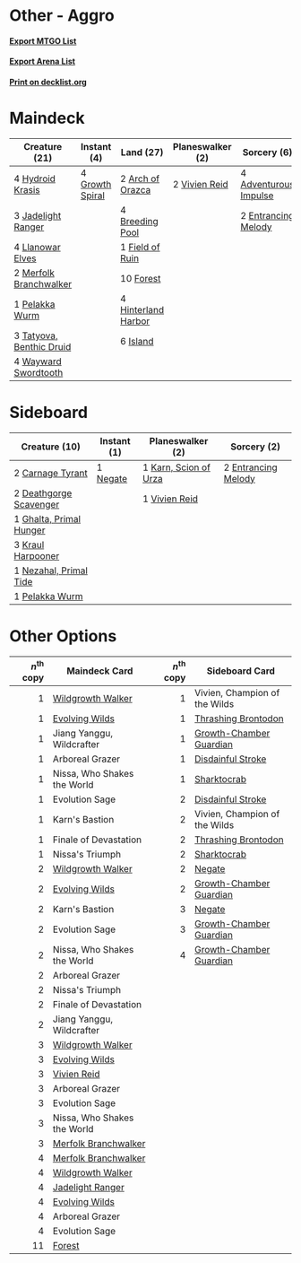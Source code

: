 # Other - Aggro

#### [Export MTGO List](../collection/Other%20-%20Aggro/Other%20-%20Aggro.txt)
#### [Export Arena List](../collection/Other%20-%20Aggro/Other%20-%20Aggro_arena.txt)
#### [Print on decklist.org](http://decklist.org/?deckmain=4%09Adventurous%20Impulse%0A2%09Arch%20of%20Orazca%0A4%09Breeding%20Pool%0A2%09Entrancing%20Melody%0A1%09Field%20of%20Ruin%0A10%09Forest%0A4%09Growth%20Spiral%0A4%09Hinterland%20Harbor%0A4%09Hydroid%20Krasis%0A6%09Island%0A3%09Jadelight%20Ranger%0A4%09Llanowar%20Elves%0A2%09Merfolk%20Branchwalker%0A1%09Pelakka%20Wurm%0A3%09Tatyova,%20Benthic%20Druid%0A2%09Vivien%20Reid%0A4%09Wayward%20Swordtooth&deckside=2%09Carnage%20Tyrant%0A2%09Deathgorge%20Scavenger%0A2%09Entrancing%20Melody%0A1%09Ghalta,%20Primal%20Hunger%0A1%09Karn,%20Scion%20of%20Urza%0A3%09Kraul%20Harpooner%0A1%09Negate%0A1%09Nezahal,%20Primal%20Tide%0A1%09Pelakka%20Wurm%0A1%09Vivien%20Reid)
# Maindeck

|                                           Creature (21)                                           |                                       Instant (4)                                        |                                          Land (27)                                           |                                    Planeswalker (2)                                    |                                          Sorcery (6)                                           |
|---------------------------------------------------------------------------------------------------|------------------------------------------------------------------------------------------|----------------------------------------------------------------------------------------------|----------------------------------------------------------------------------------------|------------------------------------------------------------------------------------------------|
|4 [Hydroid Krasis](http://gatherer.wizards.com/Pages/Card/Details.aspx?multiverseid=457327)        |4 [Growth Spiral](http://gatherer.wizards.com/Pages/Card/Details.aspx?multiverseid=457322)|2 [Arch of Orazca](http://gatherer.wizards.com/Pages/Card/Details.aspx?multiverseid=439849)   |2 [Vivien Reid](http://gatherer.wizards.com/Pages/Card/Details.aspx?multiverseid=447344)|4 [Adventurous Impulse](http://gatherer.wizards.com/Pages/Card/Details.aspx?multiverseid=443041)|
|3 [Jadelight Ranger](http://gatherer.wizards.com/Pages/Card/Details.aspx?multiverseid=439793)      |                                                                                          |4 [Breeding Pool](http://gatherer.wizards.com/Pages/Card/Details.aspx?multiverseid=97088)     |                                                                                        |2 [Entrancing Melody](http://gatherer.wizards.com/Pages/Card/Details.aspx?multiverseid=435207)  |
|4 [Llanowar Elves](http://gatherer.wizards.com/Pages/Card/Details.aspx?multiverseid=129626)        |                                                                                          |1 [Field of Ruin](http://gatherer.wizards.com/Pages/Card/Details.aspx?multiverseid=435415)    |                                                                                        |                                                                                                |
|2 [Merfolk Branchwalker](http://gatherer.wizards.com/Pages/Card/Details.aspx?multiverseid=435353)  |                                                                                          |10 [Forest](http://gatherer.wizards.com/Pages/Card/Details.aspx?multiverseid=439860)          |                                                                                        |                                                                                                |
|1 [Pelakka Wurm](http://gatherer.wizards.com/Pages/Card/Details.aspx?multiverseid=382322)          |                                                                                          |4 [Hinterland Harbor](http://gatherer.wizards.com/Pages/Card/Details.aspx?multiverseid=443128)|                                                                                        |                                                                                                |
|3 [Tatyova, Benthic Druid](http://gatherer.wizards.com/Pages/Card/Details.aspx?multiverseid=443094)|                                                                                          |6 [Island](http://gatherer.wizards.com/Pages/Card/Details.aspx?multiverseid=439857)           |                                                                                        |                                                                                                |
|4 [Wayward Swordtooth](http://gatherer.wizards.com/Pages/Card/Details.aspx?multiverseid=439807)    |                                                                                          |                                                                                              |                                                                                        |                                                                                                |


# Sideboard

|                                          Creature (10)                                           |                                    Instant (1)                                    |                                        Planeswalker (2)                                        |                                         Sorcery (2)                                          |
|--------------------------------------------------------------------------------------------------|-----------------------------------------------------------------------------------|------------------------------------------------------------------------------------------------|----------------------------------------------------------------------------------------------|
|2 [Carnage Tyrant](http://gatherer.wizards.com/Pages/Card/Details.aspx?multiverseid=435334)       |1 [Negate](http://gatherer.wizards.com/Pages/Card/Details.aspx?multiverseid=423707)|1 [Karn, Scion of Urza](http://gatherer.wizards.com/Pages/Card/Details.aspx?multiverseid=442889)|2 [Entrancing Melody](http://gatherer.wizards.com/Pages/Card/Details.aspx?multiverseid=435207)|
|2 [Deathgorge Scavenger](http://gatherer.wizards.com/Pages/Card/Details.aspx?multiverseid=435339) |                                                                                   |1 [Vivien Reid](http://gatherer.wizards.com/Pages/Card/Details.aspx?multiverseid=447344)        |                                                                                              |
|1 [Ghalta, Primal Hunger](http://gatherer.wizards.com/Pages/Card/Details.aspx?multiverseid=456564)|                                                                                   |                                                                                                |                                                                                              |
|3 [Kraul Harpooner](http://gatherer.wizards.com/Pages/Card/Details.aspx?multiverseid=452886)      |                                                                                   |                                                                                                |                                                                                              |
|1 [Nezahal, Primal Tide](http://gatherer.wizards.com/Pages/Card/Details.aspx?multiverseid=439702) |                                                                                   |                                                                                                |                                                                                              |
|1 [Pelakka Wurm](http://gatherer.wizards.com/Pages/Card/Details.aspx?multiverseid=382322)         |                                                                                   |                                                                                                |                                                                                              |


# Other Options

|*n*<sup>th</sup> copy|                                         Maindeck Card                                         |*n*<sup>th</sup> copy|                                          Sideboard Card                                          |
|--------------------:|-----------------------------------------------------------------------------------------------|--------------------:|--------------------------------------------------------------------------------------------------|
|                    1|[Wildgrowth Walker](http://gatherer.wizards.com/Pages/Card/Details.aspx?multiverseid=435372)   |                    1|Vivien, Champion of the Wilds                                                                     |
|                    1|[Evolving Wilds](http://gatherer.wizards.com/Pages/Card/Details.aspx?multiverseid=426944)      |                    1|[Thrashing Brontodon](http://gatherer.wizards.com/Pages/Card/Details.aspx?multiverseid=456570)    |
|                    1|Jiang Yanggu, Wildcrafter                                                                      |                    1|[Growth-Chamber Guardian](http://gatherer.wizards.com/Pages/Card/Details.aspx?multiverseid=457272)|
|                    1|Arboreal Grazer                                                                                |                    1|[Disdainful Stroke](http://gatherer.wizards.com/Pages/Card/Details.aspx?multiverseid=420705)      |
|                    1|Nissa, Who Shakes the World                                                                    |                    1|[Sharktocrab](http://gatherer.wizards.com/Pages/Card/Details.aspx?multiverseid=457350)            |
|                    1|Evolution Sage                                                                                 |                    2|[Disdainful Stroke](http://gatherer.wizards.com/Pages/Card/Details.aspx?multiverseid=420705)      |
|                    1|Karn's Bastion                                                                                 |                    2|Vivien, Champion of the Wilds                                                                     |
|                    1|Finale of Devastation                                                                          |                    2|[Thrashing Brontodon](http://gatherer.wizards.com/Pages/Card/Details.aspx?multiverseid=456570)    |
|                    1|Nissa's Triumph                                                                                |                    2|[Sharktocrab](http://gatherer.wizards.com/Pages/Card/Details.aspx?multiverseid=457350)            |
|                    2|[Wildgrowth Walker](http://gatherer.wizards.com/Pages/Card/Details.aspx?multiverseid=435372)   |                    2|[Negate](http://gatherer.wizards.com/Pages/Card/Details.aspx?multiverseid=423707)                 |
|                    2|[Evolving Wilds](http://gatherer.wizards.com/Pages/Card/Details.aspx?multiverseid=426944)      |                    2|[Growth-Chamber Guardian](http://gatherer.wizards.com/Pages/Card/Details.aspx?multiverseid=457272)|
|                    2|Karn's Bastion                                                                                 |                    3|[Negate](http://gatherer.wizards.com/Pages/Card/Details.aspx?multiverseid=423707)                 |
|                    2|Evolution Sage                                                                                 |                    3|[Growth-Chamber Guardian](http://gatherer.wizards.com/Pages/Card/Details.aspx?multiverseid=457272)|
|                    2|Nissa, Who Shakes the World                                                                    |                    4|[Growth-Chamber Guardian](http://gatherer.wizards.com/Pages/Card/Details.aspx?multiverseid=457272)|
|                    2|Arboreal Grazer                                                                                |                     |                                                                                                  |
|                    2|Nissa's Triumph                                                                                |                     |                                                                                                  |
|                    2|Finale of Devastation                                                                          |                     |                                                                                                  |
|                    2|Jiang Yanggu, Wildcrafter                                                                      |                     |                                                                                                  |
|                    3|[Wildgrowth Walker](http://gatherer.wizards.com/Pages/Card/Details.aspx?multiverseid=435372)   |                     |                                                                                                  |
|                    3|[Evolving Wilds](http://gatherer.wizards.com/Pages/Card/Details.aspx?multiverseid=426944)      |                     |                                                                                                  |
|                    3|[Vivien Reid](http://gatherer.wizards.com/Pages/Card/Details.aspx?multiverseid=447344)         |                     |                                                                                                  |
|                    3|Arboreal Grazer                                                                                |                     |                                                                                                  |
|                    3|Evolution Sage                                                                                 |                     |                                                                                                  |
|                    3|Nissa, Who Shakes the World                                                                    |                     |                                                                                                  |
|                    3|[Merfolk Branchwalker](http://gatherer.wizards.com/Pages/Card/Details.aspx?multiverseid=435353)|                     |                                                                                                  |
|                    4|[Merfolk Branchwalker](http://gatherer.wizards.com/Pages/Card/Details.aspx?multiverseid=435353)|                     |                                                                                                  |
|                    4|[Wildgrowth Walker](http://gatherer.wizards.com/Pages/Card/Details.aspx?multiverseid=435372)   |                     |                                                                                                  |
|                    4|[Jadelight Ranger](http://gatherer.wizards.com/Pages/Card/Details.aspx?multiverseid=439793)    |                     |                                                                                                  |
|                    4|[Evolving Wilds](http://gatherer.wizards.com/Pages/Card/Details.aspx?multiverseid=426944)      |                     |                                                                                                  |
|                    4|Arboreal Grazer                                                                                |                     |                                                                                                  |
|                    4|Evolution Sage                                                                                 |                     |                                                                                                  |
|                   11|[Forest](http://gatherer.wizards.com/Pages/Card/Details.aspx?multiverseid=439860)              |                     |                                                                                                  |

